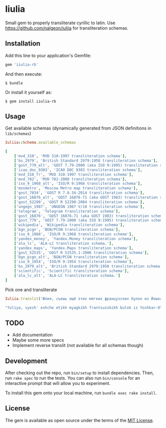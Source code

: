 # Iiulia

Small gem to properly transliterate cyrillic to latin. Use https://github.com/nalgeon/iuliia for transliteration schemas.

## Installation

Add this line to your application's Gemfile:

```ruby
gem 'iiulia-rb'
```

And then execute:

    $ bundle

Or install it yourself as:

    $ gem install iiulia-rb

## Usage

Get available schemas (dynamically generated from JSON definitions in `lib/schemas`)
```ruby
Iuliia::Schema.available_schemas

[
    ['mvd_310', 'MVD 310-1997 transliteration schema'], 
    ['bs_2979', 'British Standard 2979:1958 transliteration schema'], 
    ['gost_779_alt', 'GOST 7.79-2000 (aka ISO 9:1995) transliteration schema'], 
    ['icao_doc_9303', 'ICAO DOC 9303 transliteration schema'], 
    ['mvd_310_fr', 'MVD 310-1997 transliteration schema'], 
    ['mvd_782', 'MVD 782-2000 transliteration schema'], 
    ['iso_9_1968_alt', 'ISO/R 9:1968 transliteration schema'], 
    ['mosmetro', 'Moscow Metro map transliteration schema'], 
    ['gost_7034', 'GOST R 7.0.34-2014 transliteration schema'], 
    ['gost_16876_alt', 'GOST 16876-71 (aka GOST 1983) transliteration schema'], 
    ['gost_52290', 'GOST R 52290-2004 transliteration schema'], 
    ['ungegn_1987', 'UNGEGN 1987 V/18 transliteration schema'], 
    ['telegram', 'Telegram transliteration schema'], 
    ['gost_16876', 'GOST 16876-71 (aka GOST 1983) transliteration schema'], 
    ['gost_779', 'GOST 7.79-2000 (aka ISO 9:1995) transliteration schema'], 
    ['wikipedia', 'Wikipedia transliteration schema'], 
    ['bgn_pcgn', 'BGN/PCGN transliteration schema'], 
    ['iso_9_1968', 'ISO/R 9:1968 transliteration schema'], 
    ['yandex_money', 'Yandex.Money transliteration schema'], 
    ['ala_lc', 'ALA-LC transliteration schema.'], 
    ['yandex_maps', 'Yandex.Maps transliteration schema'], 
    ['gost_52535', 'GOST R 52535.1-2006 transliteration schema'], 
    ['bgn_pcgn_alt', 'BGN/PCGN transliteration schema'], 
    ['iso_9_1954', 'ISO/R 9:1954 transliteration schema'], 
    ['bs_2979_alt', 'British Standard 2979:1958 transliteration schema'], 
    ['scientific', 'Scientific transliteration schema'], 
    ['ala_lc_alt', 'ALA-LC transliteration schema.']
]
```

Pick one and transliterate

```ruby
Iuliia.translit('Юлия, съешь ещё этих мягких французских булок из Йошкар-Олы, да выпей алтайского чаю', schema: 'mvd_782')

"Yuliya, syesh' eshche etikh myagkikh frantsuzskikh bulok iz Yoshkar-Oly, da vypey altayskogo chayu"
```

## TODO

* Add documentation
* Maybe some more specs
* Implement reverse translit (not available for all schemas though)

## Development

After checking out the repo, run `bin/setup` to install dependencies. Then, run `rake spec` to run the tests. You can also run `bin/console` for an interactive prompt that will allow you to experiment.

To install this gem onto your local machine, run `bundle exec rake install`.

## License

The gem is available as open source under the terms of the [MIT License](https://opensource.org/licenses/MIT).